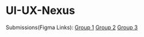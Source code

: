 # UI-UX-Nexus
Submissions(Figma Links):
[Group 1](https://www.figma.com/design/0E5MOUiAP77chq3EYJbSMc/PMIG?node-id=0-1&t=PBIWoRA8UDkHFfBv-1)
[Group 2](https://www.figma.com/design/JwVbT36cW9kHkDRtIUPOUy/Webdesign-for-ProClub?node-id=31-2&t=OOWcssRBxHnZjTbm-1)
[Group 3](https://www.figma.com/design/na9VEPtRInLgVJsNeq24dd/ux-ui-(1)?node-id=0-1&t=qKwL8z3yya37vyGi-0)
